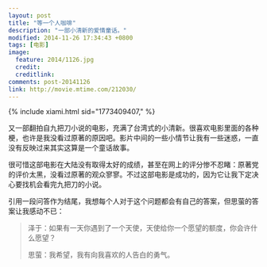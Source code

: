```yaml
---
layout: post
title: "等一个人咖啡"
description: "一部小清新的爱情童话。"
modified: 2014-11-26 17:34:43 +0800
tags: [电影]
image:
  feature: 2014/1126.jpg
  credit:
  creditlink:
comments: post-20141126
link: http://movie.mtime.com/212030/
---
```


{% include xiami.html sid="1773409407," %}

又一部翻拍自九把刀小说的电影，充满了台湾式的小清新。很喜欢电影里面的各种梗，也许是我没看过原著的原因吧。影片中间的一些小情节让我有一些迷惑，一直没有反映过来其实这算是一个童话故事。

很可惜这部电影在大陆没有取得太好的成绩，甚至在网上的评分惨不忍睹：原著党的评价太黑，没看过原著的观众寥寥。不过这部电影是成功的，因为它让我下定决心要找机会看完九把刀的小说。

引用一段问答作为结尾，我想每个人对于这个问题都会有自己的答案，但思萤的答案让我感动不已：

>泽于：如果有一天你遇到了一个天使，天使给你一个愿望的额度，你会许什么愿望？
>
>思萤：我希望，我有向我喜欢的人告白的勇气。
